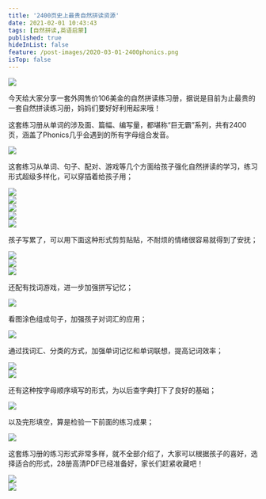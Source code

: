 ```yaml
---
title: '2400页史上最贵自然拼读资源'
date: 2021-02-01 10:43:43
tags: [自然拼读,英语启蒙]
published: true
hideInList: false
feature: /post-images/2020-03-01-2400phonics.png
isTop: false
---
```

<div>
	<img src="/images/33280-e6d11e54829e659b.png" width="null" height="null" style="width:auto;height:auto;" /><br />
</div>
<p>
	今天给大家分享一套外网售价106美金的自然拼读练习册，据说是目前为止最贵的一套自然拼读练习册，妈妈们要好好利用起来哦！
</p>
<p>
	这套练习册从单词的涉及面、篇幅、编写量，都堪称“巨无霸”系列，共有2400页，涵盖了Phonics几乎会遇到的所有字母组合发音。
</p>
<div>
	<img src="/images/33280-987106c8a0a98866.png" width="null" height="null" style="width:auto;height:auto;" /><br />
	<div>
	</div>
</div>
<p>
	这套练习从单词、句子、配对、游戏等几个方面给孩子强化自然拼读的学习，练习形式超级多样化，可以穿插着给孩子用；
</p>
<div>
	<img src="/images/33280-f90cc7903b2a4790.png" width="null" height="null" style="width:auto;height:auto;" /><br />
	<div>
	</div>
</div>
<div>
	<img src="/images/33280-a989b6f34cc8be4f.png" width="null" height="null" style="width:auto;height:auto;" /><br />
	<div>
	</div>
</div>
<div>
	<img src="/images/33280-c961ff86e6d72640.png" width="null" height="null" style="width:auto;height:auto;" /><br />
	<div>
	</div>
</div>
<div>
	<img src="/images/33280-29bd5aa586c08b35.png" width="null" height="null" style="width:auto;height:auto;" /><br />
	<div>
	</div>
</div>
<div>
	<img src="/images/33280-ce56834e57dcc0a0.png" width="null" height="null" style="width:auto;height:auto;" /><br />
	<div>
	</div>
</div>
<p>
	孩子写累了，可以用下面这种形式剪剪贴贴，不耐烦的情绪很容易就得到了安抚；
</p>
<div>
	<img src="/images/33280-116298090243cc79.png" width="null" height="null" style="width:auto;height:auto;" /><br />
	<div>
	</div>
</div>
<div>
	<img src="/images/33280-721eb36676f9798d.png" width="null" height="null" style="width:auto;height:auto;" /><br />
	<div>
	</div>
</div>
<div>
	<img src="/images/33280-bb0925b654357794.png" width="null" height="null" style="width:auto;height:auto;" /><br />
	<div>
	</div>
</div>
<p>
	还配有找词游戏，进一步加强拼写记忆；
</p>
<div>
	<img src="/images/33280-71db387e61bc58db.png" width="null" height="null" style="width:auto;height:auto;" /><br />
	<div>
	</div>
</div>
<p>
	看图涂色组成句子，加强孩子对词汇的应用；
</p>
<div>
	<img src="/images/33280-0eca2e8d0e81a492.png" width="null" height="null" style="width:auto;height:auto;" /><br />
	<div>
	</div>
</div>
<p>
	通过找词汇、分类的方式，加强单词记忆和单词联想，提高记词效率；
</p>
<div>
	<img src="/images/33280-7368b8f2de133c77.png" width="null" height="null" style="width:auto;height:auto;" /><br />
	<div>
	</div>
</div>
<div>
	<img src="/images/33280-112a56353238b91c.png" width="null" height="null" style="width:auto;height:auto;" /><br />
	<div>
	</div>
</div>
<p>
	还有这种按字母顺序填写的形式，为以后查字典打下了良好的基础；
</p>
<div>
	<img src="/images/33280-e162ec61b46d195a.png" width="null" height="null" style="width:auto;height:auto;" /><br />
	<div>
	</div>
</div>
<p>
	以及完形填空，算是检验一下前面的练习成果；
</p>
<div>
	<img src="/images/33280-9e3e5fb5f0143bed.png" width="null" height="null" style="width:auto;height:auto;" /><br />
	<div>
	</div>
</div>
<p>
	这套练习册的练习形式非常多样，就不全部介绍了，大家可以根据孩子的喜好，选择适合的形式，28册高清PDF已经准备好，家长们赶紧收藏吧！
</p>
<div>
	<img src="/images/33280-e345fb6c90aecf2b.png" width="null" height="null" style="width:auto;height:auto;" /><br />
	<div>
	</div>
</div>
<div>
	<img src="/images/33280-a0b8a68a8dc28469.png" width="null" height="null" style="width:auto;height:auto;" /><br />
	<div>
	</div>
</div>